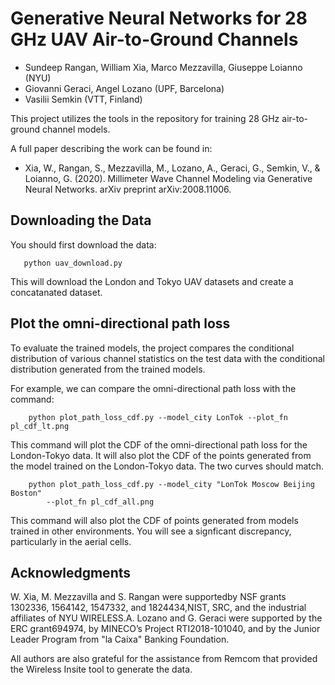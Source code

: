 #  Generative Neural Networks for 28 GHz UAV Air-to-Ground Channels

* Sundeep Rangan, William Xia, Marco Mezzavilla, Giuseppe Loianno (NYU)
* Giovanni Geraci, Angel Lozano (UPF, Barcelona)
* Vasilii Semkin (VTT, Finland)

This project utilizes the tools in the repository for training
28 GHz air-to-ground channel models.  

A full paper describing the work can be found in:

* Xia, W., Rangan, S., Mezzavilla, M., Lozano, A., Geraci, G., Semkin, V., & Loianno, G. (2020). Millimeter Wave Channel Modeling via Generative Neural Networks. arXiv preprint arXiv:2008.11006.


## Downloading the Data
You should first download the data:
```
   python uav_download.py    
```
This will download the London and Tokyo UAV datasets and create a concatanated dataset.


## Plot the omni-directional path loss
To evaluate the trained models, the project compares the conditional
distribution of various channel statistics on the test data
with the conditional distribution generated from the trained models.

For example, we can compare the omni-directional path loss with the
command:
```
    python plot_path_loss_cdf.py --model_city LonTok --plot_fn pl_cdf_lt.png
```
This command will plot the CDF of the omni-directional path loss for the London-Tokyo data.
It will also plot the CDF of the points generated from the model trained
on the London-Tokyo data.  The two curves should match.
```
    python plot_path_loss_cdf.py --model_city "LonTok Moscow Beijing Boston"
        --plot_fn pl_cdf_all.png
```
This command will also plot the CDF of points generated from models trained
in other environments.  You will see a signficant discrepancy, particularly
in the aerial cells.
   
## Acknowledgments
W.  Xia,  M.  Mezzavilla  and  S.  Rangan  were  supportedby  NSF  grants  1302336,  1564142,  1547332,  and  1824434,NIST, SRC, and the industrial affiliates of NYU WIRELESS.A.  Lozano  and  G.  Geraci  were  supported  by  the  ERC  grant694974,  by  MINECO’s  Project  RTI2018-101040,  and  by  the Junior Leader Program from "la Caixa" Banking Foundation.

All authors are also grateful for the assistance from Remcom that provided
the Wireless Insite tool to generate the data.
